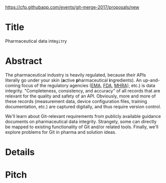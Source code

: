 https://cfp.githubapp.com/events/git-merge-2017/proposals/new

# Title

Pharmaceutical data inte`git`ry

# Abstract

The pharmaceutical industry is heavily regulated, because _their_ APIs literally go under your skin (**a**ctive **p**harmaceutical **i**ngredients). An up-and-coming focus of the regulatory agencies ([EMA](http://www.ema.europa.eu/ema/index.jsp?curl=pages/regulation/q_and_a/q_and_a_detail_000027.jsp#section16), [FDA](https://www.regulations.gov/document?D=FDA-2016-D-1113-0002), [MHRA](https://www.gov.uk/government/publications/good-manufacturing-practice-data-integrity-definitions)), etc.) is data integrity. "Completeness, consistency, and accuracy" of all records that are relevant for the quality and safety of an API. Obviously, more and more of these records (measurement data, device configuration files, training documentation, etc.) are captured digitally, and thus require version control.

We'll learn about Git-relevant requirements from publicly available guidance documents on pharmaceutical data integrity. Strangely, some can directly be mapped to existing functionality of Git and/or related tools. Finally, we'll explore problems for Git in pharma and solution ideas.

# Details



# Pitch


